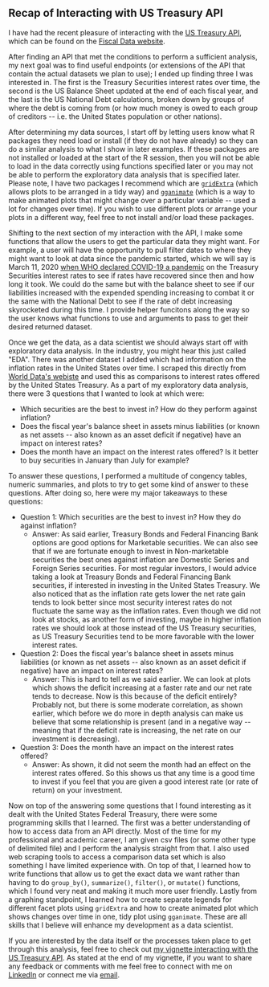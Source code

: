 ## Recap of Interacting with US Treasury API

I have had the recent pleasure of interacting with the [US Treasury API](https://fiscaldata.treasury.gov/api-documentation/), which can be found on the [Fiscal Data website](https://fiscaldata.treasury.gov/). 

After finding an API that met the conditions to perform a sufficient analysis, my next goal was to find useful endpoints (or extensions of the API that contain the actual datasets we plan to use); I ended up finding three I was interested in. The first is the Treasury Securities interest rates over time, the second is the US Balance Sheet updated at the end of each fiscal year, and the last is the US National Debt calculations, broken down by groups of where the debt is coming from (or how much money is owed to each group of creditors -- i.e. the United States population or other nations). 

After determining my data sources, I start off by letting users know what R packages they need load or install (if they do not have already) so they can do a similar analysis to what I show in later examples. If these packages are not installed or loaded at the start of the R session, then you will not be able to load in the data correctly using functions specified later or you may not be able to perform the exploratory data analysis that is specified later. Please note, I have two packages I recommend which are [`gridExtra`](https://cran.r-project.org/web/packages/gridExtra/gridExtra.pdf) (which allows plots to be arranged in a tidy way) and [`gganimate`](https://gganimate.com/) (which is a way to make animated plots that might change over a particular variable -- used a lot for changes over time). If you wish to use different plots or arrange your plots in a different way, feel free to not install and/or load these packages. 

Shifting to the next section of my interaction with the API, I make some functions that allow the users to get the particular data they might want. For example, a user will have the opportunity to pull filter dates to where they might want to look at data since the pandemic started, which we will say is March 11, 2020 [when WHO declared COVID-19 a pandemic](https://www.nm.org/healthbeat/medical-advances/new-therapies-and-drug-trials/covid-19-pandemic-timeline#:~:text=Though%20initially%20discovered%20in%20Wuhan,nation%20of%20the%20outbreak%20abroad.) on the Treasury Securities interest rates to see if rates have recovered since then and how long it took. We could do the same but with the balance sheet to see if our liabilities increased with the expended spending increasing to combat it or the same with the National Debt to see if the rate of debt increasing skyrocketed during this time. I provide helper funcitons along the way so the user knows what functions to use and arguments to pass to get their desired returned dataset. 

Once we get the data, as a data scientist we should always start off with exploratory data analysis. In the industry, you might hear this just called "EDA". There was another dataset I added which had information on the inflation rates in the United States over time. I scraped this directly from [World Data's webiste](https://www.worlddata.info/america/usa/inflation-rates.php) and used this as comparisons to interest rates offered by the United States Treasury. As a part of my exploratory data analysis, there were 3 questions that I wanted to look at which were:

- Which securities are the best to invest in? How do they perform against inflation?
- Does the fiscal year's balance sheet in assets minus liabilities (or known as net assets -- also known as an asset deficit if negative) have an impact on interest rates?
- Does the month have an impact on the interest rates offered? Is it better to buy securities in January than July for example?

To answer these questions, I performed a multitude of congency tables, numeric summaries, and plots to try to get some kind of answer to these questions. After doing so, here were my major takeaways to these questions:

- Question 1: Which securities are the best to invest in? How they do against inflation?
  - Answer: As said earlier, Treasury Bonds and Federal Financing Bank options are good options for Marketable securities. We can also see that if we are fortunate enough to invest in Non-marketable securities the best ones against inflation are Domestic Series and Foreign Series securities. For most regular investors, I would advice taking a look at Treasury Bonds and Federal Financing Bank securities, if interested in investing in the United States Treasury. We also noticed that as the inflation rate gets lower the net rate gain tends to look better since most security interest rates do not fluctuate the same way as the inflation rates. Even though we did not look at stocks, as another form of investing, maybe in higher inflation rates we should look at those instead of the US Treasury securities, as US Treasury Securities tend to be more favorable with the lower interest rates.
- Question 2: Does the fiscal year's balance sheet in assets minus liabilities (or known as net assets -- also known as an asset deficit if negative) have an impact on interest rates?
  - Answer: This is hard to tell as we said earlier. We can look at plots which shows the deficit increasing at a faster rate and our net rate tends to decrease. Now is this because of the deficit entirely? Probably not, but there is some moderate correlation, as shown earlier, which before we do more in depth analysis can make us believe that some relationship is present (and in a negative way -- meaning that if the deficit rate is increasing, the net rate on our investment is decreasing). 
- Question 3: Does the month have an impact on the interest rates offered?
  - Answer: As shown, it did not seem the month had an effect on the interest rates offered. So this shows us that any time is a good time to invest if you feel that you are given a good interest rate (or rate of return) on your investment.
 
Now on top of the answering some questions that I found interesting as it dealt with the United States Federal Treasury, there were some programming skills that I learned. The first was a better understanding of how to access data from an API directly. Most of the time for my professional and academic career, I am given csv files (or some other type of delimited file) and I perform the analysis straight from that. I also used web scraping tools to access a comparison data set which is also something I have limited experience with. On top of that, I learned how to write functions that allow us to get the exact data we want rather than having to do `group_by()`, `summarize()`, `filter()`, or `mutate()` functions, which I found very neat and making it much more user friendly. Lastly from a graphing standpoint, I learned how to create separate legends for different facet plots using `gridExtra` and how to create animated plot which shows changes over time in one, tidy plot using `gganimate`. These are all skills that I believe will enhance my development as a data scientist.

If you are interested by the data itself or the processes taken place to get through this analysis, feel free to check out [my vignette interacting with the US Treasury API](https://ericwarren9.github.io/ST-558-Project-2/). As stated at the end of my vignette, if you want to share any feedback or comments with me feel free to connect with me on [LinkedIn](https://www.linkedin.com/in/eric-warren-960037203/) or connect me via [email](mailto:ericwarren09@yahoo.com).
